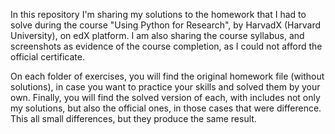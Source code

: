In this repository I'm sharing my solutions to the homework that I had to solve during the course "Using Python for Research", by HarvadX (Harvard University), on edX platform. I am also sharing the course syllabus, and screenshots as evidence of the course completion, as I could not afford the official certificate.

On each folder of exercises, you will find the original homework file (without solutions), in case you want to practice your skills and solved them by your own. Finally, you will find the solved version of each, with includes not only my solutions, but also the official ones, in those cases that were difference. This all small differences, but they produce the same result.
